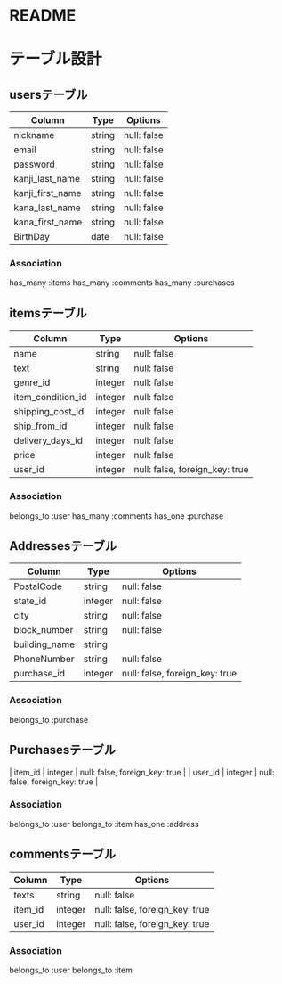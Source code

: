 # README

# テーブル設計

## usersテーブル
| Column            | Type   | Options     |
| ----------------- | ------ | ----------- |
| nickname          | string | null: false |
| email             | string | null: false |
| password          | string | null: false |
| kanji_last_name   | string | null: false |
| kanji_first_name  | string | null: false |
| kana_last_name    | string | null: false |
| kana_first_name   | string | null: false |
| BirthDay          | date   | null: false |

### Association
has_many :items
has_many :comments
has_many :purchases


## itemsテーブル
| Column            | Type    | Options                        |
| ----------------- | ------- | ------------------------------ |
| name              | string  | null: false                    |
| text              | string  | null: false                    |
| genre_id          | integer | null: false                    |
| item_condition_id | integer | null: false                    |
| shipping_cost_id  | integer | null: false                    |
| ship_from_id      | integer | null: false                    |
| delivery_days_id  | integer | null: false                    |
| price             | integer | null: false                    |
| user_id           | integer | null: false, foreign_key: true |

### Association
belongs_to :user
has_many :comments
has_one :purchase


## Addressesテーブル
| Column        | Type    | Options                        |
| ------------- | ------- | ------------------------------ |
| PostalCode    | string  | null: false                    |
| state_id      | integer | null: false                    |
| city          | string  | null: false                    |
| block_number  | string  | null: false                    |
| building_name | string  |                                |
| PhoneNumber   | string  | null: false                    |
| purchase_id   | integer | null: false, foreign_key: true |

### Association
belongs_to :purchase


## Purchasesテーブル
| item_id       | integer | null: false, foreign_key: true |
| user_id       | integer | null: false, foreign_key: true |

### Association
belongs_to :user
belongs_to :item
has_one :address


## commentsテーブル
| Column   | Type    | Options                        |
| -------- | ------- | ------------------------------ |
| texts    | string  | null: false                    |
| item_id  | integer | null: false, foreign_key: true |
| user_id  | integer | null: false, foreign_key: true |

### Association
belongs_to :user
belongs_to :item